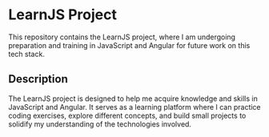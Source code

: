# LearnJS Project

This repository contains the LearnJS project, where I am undergoing preparation and training in JavaScript and Angular for future work on this tech stack.

## Description

The LearnJS project is designed to help me acquire knowledge and skills in JavaScript and Angular. It serves as a learning platform where I can practice coding exercises, explore different concepts, and build small projects to solidify my understanding of the technologies involved.
